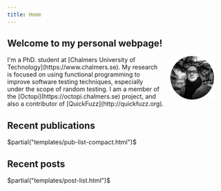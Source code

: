 ```yaml
---
title: Home
---
```


## Welcome to my personal webpage!

<div>
  <img src="assets/me.png" width="20%"  align="right" hspace=5% />
</div>

<div class="justified">
I'm a PhD. student at [Chalmers University of
Technology](https://www.chalmers.se). My research is focused on using functional
programming to improve software testing techniques, especially under the scope
of random testing. I am a member of the [Octopi](https://octopi.chalmers.se)
project, and also a contributor of [QuickFuzz](http://quickfuzz.org).
</div>

## Recent publications

$partial("templates/pub-list-compact.html")$

## Recent posts

$partial("templates/post-list.html")$

